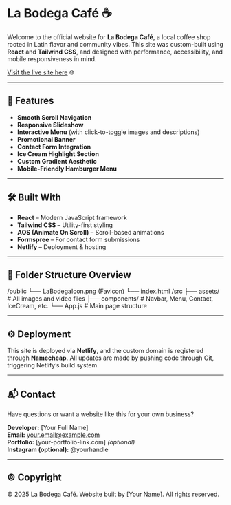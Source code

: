 # La Bodega Café ☕️

Welcome to the official website for **La Bodega Café**, a local coffee shop rooted in Latin flavor and community vibes. This site was custom-built using **React** and **Tailwind CSS**, and designed with performance, accessibility, and mobile responsiveness in mind.

[Visit the live site here](https://labodegacafeofficial.com) 🌐

---

## 📸 Features

- **Smooth Scroll Navigation**
- **Responsive Slideshow**
- **Interactive Menu** (with click-to-toggle images and descriptions)
- **Promotional Banner**
- **Contact Form Integration**
- **Ice Cream Highlight Section**
- **Custom Gradient Aesthetic**
- **Mobile-Friendly Hamburger Menu**

---

## 🛠 Built With

- **React** – Modern JavaScript framework
- **Tailwind CSS** – Utility-first styling
- **AOS (Animate On Scroll)** – Scroll-based animations
- **Formspree** – For contact form submissions
- **Netlify** – Deployment & hosting

---

## 📁 Folder Structure Overview

/public
└── LaBodegaIcon.png (Favicon)
└── index.html
/src
├── assets/ # All images and video files
├── components/ # Navbar, Menu, Contact, IceCream, etc.
└── App.js # Main page structure

---

## ⚙️ Deployment

This site is deployed via **Netlify**, and the custom domain is registered through **Namecheap**. All updates are made by pushing code through Git, triggering Netlify’s build system.

---

## 📬 Contact

Have questions or want a website like this for your own business?

**Developer:** [Your Full Name]  
**Email:** your.email@example.com  
**Portfolio:** [your-portfolio-link.com] *(optional)*  
**Instagram (optional):** @yourhandle

---

## ©️ Copyright

© 2025 La Bodega Café. Website built by [Your Name]. All rights reserved.

